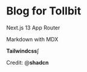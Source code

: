 
# Blog for Tollbit

Next.js 13 App Router

Markdown with MDX

**Tailwindcss**∫







Credit: @**shadcn**
